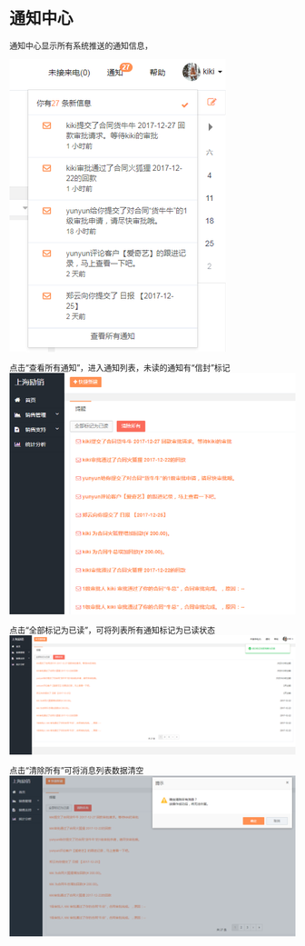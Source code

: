 # 通知中心

通知中心显示所有系统推送的通知信息，

![](/assets/lix通知.png)

点击“查看所有通知”，进入通知列表，未读的通知有“信封”标记![](/assets/lix查看所有通知.png)

点击“全部标记为已读”，可将列表所有通知标记为已读状态![](/assets/lix全部标记为已读.png)

点击“清除所有”可将消息列表数据清空![](/assets/lix清空数据.png)

